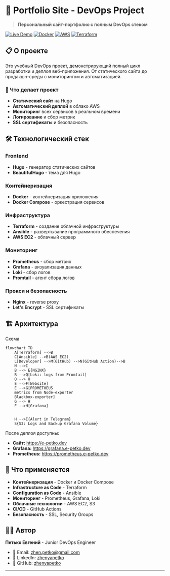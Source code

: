 # 🚀 Portfolio Site - DevOps Project

> **Персональный сайт-портфолио с полным DevOps стеком**

[![Live Demo](https://img.shields.io/badge/Live%20Demo-e--petko.dev-blue?style=for-the-badge&logo=web)](https://e-petko.dev)
[![Docker](https://img.shields.io/badge/Docker-2496ED?style=for-the-badge&logo=docker&logoColor=white)](https://www.docker.com/)
[![AWS](https://img.shields.io/badge/AWS-FF9900?style=for-the-badge&logo=amazon-aws&logoColor=white)](https://aws.amazon.com/)
[![Terraform](https://img.shields.io/badge/Terraform-7B42BC?style=for-the-badge&logo=terraform&logoColor=white)](https://www.terraform.io/)

## 📋 О проекте

Это учебный DevOps проект, демонстрирующий полный цикл разработки и деплоя веб-приложения. От статического сайта до продакшн-среды с мониторингом и автоматизацией.

### 🎯 Что делает проект

- **Статический сайт** на Hugo
- **Автоматический деплой** в облако AWS
- **Мониторинг** всех сервисов в реальном времени
- **Логирование** и сбор метрик
- **SSL сертификаты** и безопасность

## 🛠️ Технологический стек

### Frontend
- **Hugo** - генератор статических сайтов
- **BeautifulHugo** - тема для Hugo

### Контейнеризация
- **Docker** - контейнеризация приложения
- **Docker Compose** - оркестрация сервисов

### Инфраструктура
- **Terraform** - создание облачной инфраструктуры
- **Ansible** - развертывание программного обеспечения
- **AWS EC2** - облачный сервер

### Мониторинг
- **Prometheus** - сбор метрик
- **Grafana** - визуализация данных
- **Loki** - сбор логов
- **Promtail** - агент сбора логов

### Прокси и безопасность
- **Nginx** - reverse proxy
- **Let's Encrypt** - SSL сертификаты

## 🏗️ Архитектура

Схема

```mermaid
flowchart TD
    A[Terraform] -->B
    C[Ansible] -->B(AWS EC2)
    L[Developer] -->M(GitHub) -->N(GitHub Action)-->B
    N -->I
    B --> E{NGINX}
    B -->Q[Loki: logs from Promtail]
    Q --> H
    E -->F[Website]
    E -->G[PROMETHEUS
    metrics from Node-exporter
    Blackbox-exporter]
    G --> H
    E -->H[Grafana]

    
    H -->I{Alert in Telegram}
    S{S3: Logs and Backup Grafana Volume}
```



После деплоя доступны:

- **Сайт:** https://e-petko.dev
- **Grafana:** https://grafana.e-petko.dev
- **Prometheus:** https://prometheus.e-petko.dev


## 📝 Что применяется

- **Контейнеризация** - Docker и Docker Compose
- **Infrastructure as Code** - Terraform
- **Configuration as Code** - Ansible
- **Мониторинг** - Prometheus, Grafana, Loki
- **Облачные технологии** - AWS EC2, S3
- **CI/CD** - GitHub Actions
- **Безопасность** - SSL, Security Groups

## 👨‍💻 Автор

**Петько Евгений** - Junior DevOps Engineer

- 📧 Email: zhen.petko@gmail.com
- 💼 LinkedIn: [zhenyapetko](https://linkedin.com/in/zhenyapetko)
- 🐙 GitHub: [zhenyapetko](https://github.com/zhenyapetko)

---
